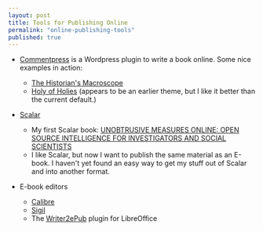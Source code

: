 ```yaml
---
layout: post
title: Tools for Publishing Online
permalink: "online-publishing-tools"
published: true
---
```


- [Commentpress](http://futureofthebook.org/commentpress/) is a Wordpress plugin to write a book online. Some nice examples in action:
  - [The Historian's Macroscope](http://www.themacroscope.org/?p=1)
  - [Holy of Holies](http://futureofthebook.org/mitchellstephens/holyofholies/) (appears to be an earlier theme, but I like it better than the current default.)

- [Scalar](http://scalar.usc.edu/)
  - My first Scalar book: [UNOBTRUSIVE MEASURES ONLINE: OPEN SOURCE INTELLIGENCE FOR INVESTIGATORS AND SOCIAL SCIENTISTS](http://scalar.usc.edu/works/unobtrusive-measures-online/index)
  - I like Scalar, but now I want to publish the same material as an E-book. I haven't yet found an easy way to get my stuff out of Scalar and into another format.
  
- E-book editors
  - [Calibre](http://calibre-ebook.com/about)
  - [Sigil](http://sigil-ebook.com/)
  - The [Writer2ePub](http://extensions.services.openoffice.org/en/project/Writer2ePub) plugin for LibreOffice

